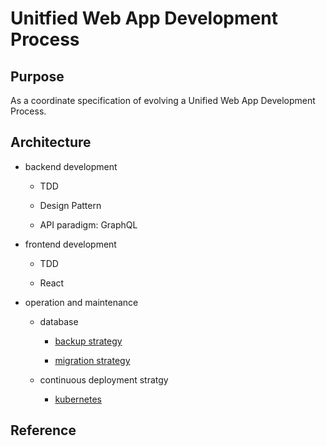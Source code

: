 # Unitfied Web App Development Process

## Purpose 

As a coordinate specification of evolving a Unified Web App Development Process.

## Architecture

- backend development

    - TDD

    - Design Pattern

    - API paradigm: GraphQL

- frontend development

    - TDD

    - React

- operation and maintenance

    - database 
        
        - [backup strategy][1]

        - [migration strategy][2]

    - continuous deployment stratgy

        - [kubernetes][3]



## Reference

[1]: https://docs.google.com/document/d/1F1uhdQpT8-V6UXAfekXi44h98daV_Lkoc4X5ibqbqmE/edit?usp=sharing

[2]: https://docs.google.com/document/d/1s4GvR72e2LbrxMGgFPxEUPPZuzCNX6rY1h7wdqDp4wY/edit?usp=sharing

[3]: https://docs.google.com/document/d/1Cg7KCYP42_cwwtvnoRV30-DNLdsgv1Ll3j2Ie5FCBZg/edit?usp=sharing
